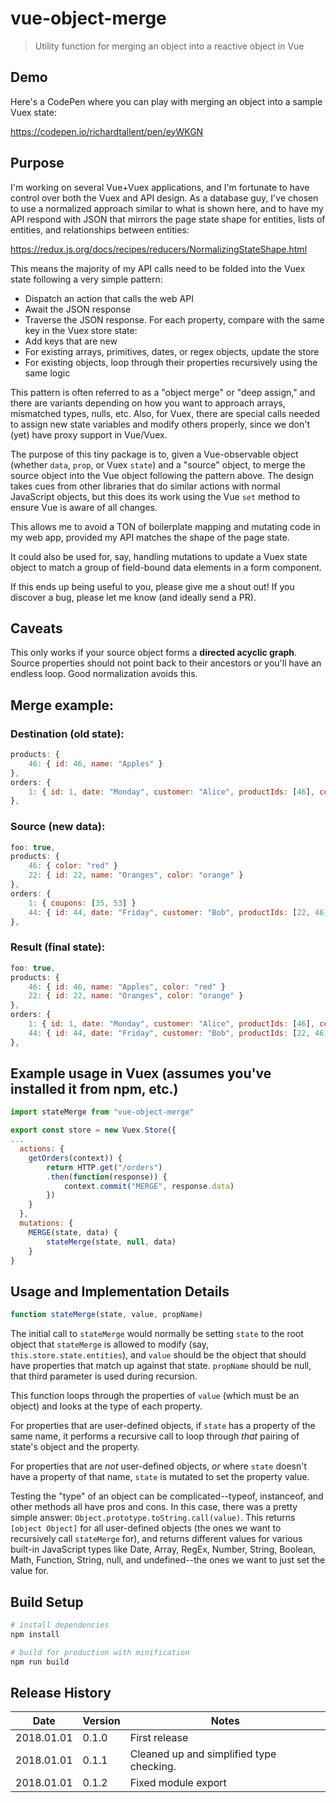 # vue-object-merge

> Utility function for merging an object into a reactive object in Vue

## Demo

Here's a CodePen where you can play with merging an object into a sample Vuex state:

https://codepen.io/richardtallent/pen/eyWKGN

## Purpose

I'm working on several Vue+Vuex applications, and I'm fortunate to have control over both the Vuex and API design. As a database guy, I've chosen to use a normalized approach similar to what is shown here, and to have my API respond with JSON that mirrors the page state shape for entities, lists of entities, and relationships between entities:

https://redux.js.org/docs/recipes/reducers/NormalizingStateShape.html

This means the majority of my API calls need to be folded into the Vuex state following a very simple pattern:

- Dispatch an action that calls the web API
- Await the JSON response
- Traverse the JSON response. For each property, compare with the same key in the Vuex store state:
- Add keys that are new
- For existing arrays, primitives, dates, or regex objects, update the store
- For existing objects, loop through their properties recursively using the same logic

This pattern is often referred to as a "object merge" or "deep assign," and there are variants depending on how you want to approach arrays, mismatched types, nulls, etc. Also, for Vuex, there are special calls needed to assign new state variables and modify others properly, since we don't (yet) have proxy support in Vue/Vuex.

The purpose of this tiny package is to, given a Vue-observable object (whether `data`, `prop`, or Vuex `state`) and a "source" object, to merge the source object into the Vue object following the pattern above. The design takes cues from other libraries that do similar actions with normal JavaScript objects, but this does its work using the Vue `set` method to ensure Vue is aware of all changes.

This allows me to avoid a TON of boilerplate mapping and mutating code in my web app, provided my API matches the shape of the page state.

It could also be used for, say, handling mutations to update a Vuex state object to match a group of field-bound data elements in a form component.

If this ends up being useful to you, please give me a shout out! If you discover a bug, please let me know (and ideally send a PR).

## Caveats
This only works if your source object forms a **directed acyclic graph**. Source properties should not point back to their ancestors or you'll have an endless loop. Good normalization avoids this.

## Merge example:

### Destination (old state):
```Javascript
products: {
	46: { id: 46, name: "Apples" }
},
orders: {
	1: { id: 1, date: "Monday", customer: "Alice", productIds: [46], coupons: [88] }
},
```

### Source (new data):
```Javascript
foo: true,
products: {
	46: { color: "red" }
	22: { id: 22, name: "Oranges", color: "orange" }
},
orders: {
	1: { coupons: [35, 53] }
	44: { id: 44, date: "Friday", customer: "Bob", productIds: [22, 46] }
},
```

### Result (final state):
```Javascript
foo: true,
products: {
	46: { id: 46, name: "Apples", color: "red" }
	22: { id: 22, name: "Oranges", color: "orange" }
},
orders: {
	1: { id: 1, date: "Monday", customer: "Alice", productIds: [46], coupons: [35, 53] },
	44: { id: 44, date: "Friday", customer: "Bob", productIds: [22, 46] }
},
```

## Example usage in Vuex (assumes you've installed it from npm, etc.)

```JavaScript
import stateMerge from "vue-object-merge"

export const store = new Vuex.Store({
...
  actions: {
	getOrders(context)) {
		return HTTP.get("/orders")
		.then(function(response)) {
			context.commit("MERGE", response.data)
		})
	}
  },
  mutations: {
	MERGE(state, data) {
		stateMerge(state, null, data)
	}
}
```

## Usage and Implementation Details

```JavaScript
function stateMerge(state, value, propName)
```

The initial call to `stateMerge` would normally be setting `state` to the root object that `stateMerge` is allowed to modify (say, `this.store.state.entities`), and `value` should be the object that should have properties that match up against that state. `propName` should be null, that third parameter is used during recursion.

This function loops through the properties of `value` (which must be an object) and looks at the type of each property.

For properties that are user-defined objects, if `state` has a property of the same name, it performs a recursive call to loop through *that* pairing of state's object and the property.

For properties that are *not* user-defined objects, *or* where `state` doesn't have a property of that name, `state` is mutated to set the property value.

Testing the "type" of an object can be complicated--typeof, instanceof, and other methods all have pros and cons. In this case, there was a pretty simple answer: `Object.prototype.toString.call(value)`. This returns `[object Object]` for all user-defined objects (the ones we want to recursively call `stateMerge` for), and returns different values for various built-in JavaScript types like Date, Array, RegEx, Number, String, Boolean, Math, Function, String, null, and undefined--the ones we want to just set the value for.

## Build Setup

```bash
# install dependencies
npm install

# build for production with minification
npm run build
```

## Release History

| Date       | Version | Notes |
| ---------- | ------- | -----------------------
| 2018.01.01 | 0.1.0   | First release
| 2018.01.01 | 0.1.1   | Cleaned up and simplified type checking.
| 2018.01.01 | 0.1.2   | Fixed module export
